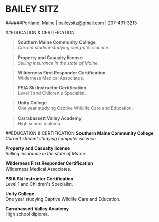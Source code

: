 # BAILEY SITZ
######Portland, Maine | baileysitz@gmail.com | 207-491-3213



##EDUCATION & CERTIFICATION
>**Southern Maine Community College**  
> _Current student studying computer science._

>**Property and Casualty license**  
> _Selling insurance in the state of Maine._ 

>**Wilderness First Responder Certification**  
>Wilderness Medical Associates. 

>**PSIA Ski Instructor Certification**  
>Level 1 and Children's Specialist. 

>**Unity College**  
> One year studying Captive Wildlife Care and Education.  

>**Carrabassett Valley Academy**  
> High school diploma.  






##EDUCATION & CERTIFICATION
**Southern Maine Community College**  
 _Current student studying computer science._

**Property and Casualty license**  
 _Selling insurance in the state of Maine._ 

**Wilderness First Responder Certification**  
Wilderness Medical Associates. 

**PSIA Ski Instructor Certification**  
Level 1 and Children's Specialist. 

**Unity College**  
 One year studying Captive Wildlife Care and Education.  

**Carrabassett Valley Academy**  
 High school diploma.  
